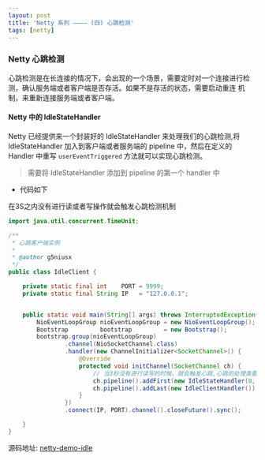 ```yaml
---
layout: post
title: 'Netty 系列 ———— (四) 心跳检测'
tags: [netty]
---
```


### Netty 心跳检测

心跳检测是在长连接的情况下，会出现的一个场景，需要定时对一个连接进行检测，确认服务端或者客户端是否存活。如果不是存活的状态，需要启动重连
机制，来重新连接服务端或者客户端。

#### Netty 中的 IdleStateHandler

Netty 已经提供来一个封装好的 IdleStateHandler 来处理我们的心跳检测,将 IdleStateHandler 加入到客户端或者服务端的 pipeline 中，然后在定义的
Handler 中重写 `userEventTriggered` 方法就可以实现心跳检测。

> 需要将 IdleStateHandler 添加到 pipeline 的第一个 handler 中

- 代码如下

在3S之内没有进行读或者写操作就会触发心跳检测机制

```java
import java.util.concurrent.TimeUnit;

/**
 * 心跳客户端实例
 *
 * @author g5niusx
 */
public class IdleClient {

    private static final int    PORT = 9999;
    private static final String IP   = "127.0.0.1";


    public static void main(String[] args) throws InterruptedException {
        NioEventLoopGroup nioEventLoopGroup = new NioEventLoopGroup();
        Bootstrap         bootstrap         = new Bootstrap();
        bootstrap.group(nioEventLoopGroup)
                .channel(NioSocketChannel.class)
                .handler(new ChannelInitializer<SocketChannel>() {
                    @Override
                    protected void initChannel(SocketChannel ch) {
                        // 当3秒没有进行读写的时候，就会触发心跳,心跳的处理类要放在第一个
                        ch.pipeline().addFirst(new IdleStateHandler(0, 0, 3, TimeUnit.SECONDS));
                        ch.pipeline().addLast(new IdleClientHandler());
                    }
                })
                .connect(IP, PORT).channel().closeFuture().sync();

    }
}
```

源码地址: [netty-demo-idle](https://github.com/g5niusx/netty-demo/blob/master/src/main/java/com/java/netty/idlestate/)










